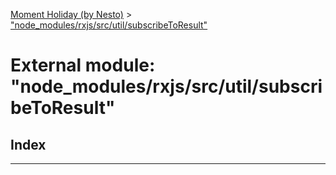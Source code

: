 [Moment Holiday (by Nesto)](../README.md) > ["node_modules/rxjs/src/util/subscribeToResult"](../modules/_node_modules_rxjs_src_util_subscribetoresult_.md)

# External module: "node_modules/rxjs/src/util/subscribeToResult"

## Index

---

